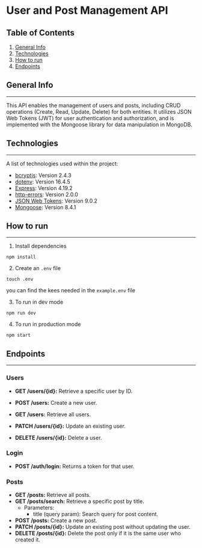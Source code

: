 # User and Post Management API
## Table of Contents
1. [General Info](#general-info)
2. [Technologies](#technologies)
3. [How to run](#how-to-run)
4. [Endpoints](#endpoints)

## General Info
***
This API enables the management of users and posts, including CRUD operations (Create, Read, Update, Delete) for both entities. It utilizes JSON Web Tokens (JWT) for user authentication and authorization, and is implemented with the Mongoose library for data manipulation in MongoDB.

## Technologies
***
A list of technologies used within the project:

* [bcryptjs](https://www.npmjs.com/package/bcryptjs): Version 2.4.3 
* [dotenv](https://www.npmjs.com/package/dotenv): Version 16.4.5
* [Express](https://expressjs.com/): Version 4.19.2
* [http-errors](https://www.npmjs.com/package/http-errors): Version 2.0.0
* [JSON Web Tokens](https://jwt.io/): Version 9.0.2
* [Mongoose](https://mongoosejs.com/): Version 8.4.1

## How to run
***

1. Install dependencies
```
npm install
```

2. Create an `.env` file
```
touch .env
```
you can find the kees needed in the `example.env` file

3. To run in dev mode
```
npm run dev
```
4. To run in production mode
```
npm start
```
## Endpoints
***
### Users
* **GET /users/{id}:** Retrieve a specific user by ID.
* **POST /users:** Create a new user.

* **GET /users:** Retrieve all users.
* **PATCH /users/{id}:** Update an existing user.
* **DELETE /users/{id}:** Delete a user.

### Login
* **POST /auth/login:** Returns a token for that user.

### Posts
* **GET /posts:** Retrieve all posts.
* **GET /posts/search:** Retrieve a specific post by title.
    * Parameters:
        * title (query param): Search query for post content.
* **POST /posts:** Create a new post.
* **PATCH /posts/{id}:** Update an existing post without updating the user.
* **DELETE /posts/{id}:** Delete the post only if it is the same user who created it.
